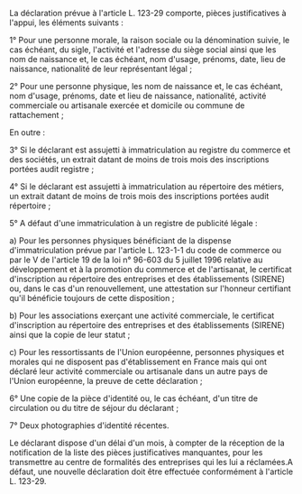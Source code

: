 La déclaration prévue à l'article L. 123-29 comporte, pièces justificatives à l'appui, les éléments suivants : 


1° Pour une personne morale, la raison sociale ou la dénomination suivie, le cas échéant, du sigle, l'activité et l'adresse du siège social ainsi que les nom de naissance et, le cas échéant, nom d'usage, prénoms, date, lieu de naissance, nationalité de leur représentant légal ; 


2° Pour une personne physique, les nom de naissance et, le cas échéant, nom d'usage, prénoms, date et lieu de naissance, nationalité, activité commerciale ou artisanale exercée et domicile ou commune de rattachement ; 


En outre : 


3° Si le déclarant est assujetti à immatriculation au registre du commerce et des sociétés, un extrait datant de moins de trois mois des inscriptions portées audit registre ; 


4° Si le déclarant est assujetti à immatriculation au répertoire des métiers, un extrait datant de moins de trois mois des inscriptions portées audit répertoire ; 


5° A défaut d'une immatriculation à un registre de publicité légale : 


a) Pour les personnes physiques bénéficiant de la dispense d'immatriculation prévue par l'article L. 123-1-1 du code de commerce ou par le V de l'article 19 de la loi n° 96-603 du 5 juillet 1996 relative au développement et à la promotion du commerce et de l'artisanat, le certificat d'inscription au répertoire des entreprises et des établissements (SIRENE) ou, dans le cas d'un renouvellement, une attestation sur l'honneur certifiant qu'il bénéficie toujours de cette disposition ; 


b) Pour les associations exerçant une activité commerciale, le certificat d'inscription au répertoire des entreprises et des établissements (SIRENE) ainsi que la copie de leur statut ; 


c) Pour les ressortissants de l'Union européenne, personnes physiques et morales qui ne disposent pas d'établissement en France mais qui ont déclaré leur activité commerciale ou artisanale dans un autre pays de l'Union européenne, la preuve de cette déclaration ; 


6° Une copie de la pièce d'identité ou, le cas échéant, d'un titre de circulation ou du titre de séjour du déclarant ; 


7° Deux photographies d'identité récentes. 


Le déclarant dispose d'un délai d'un mois, à compter de la réception de la notification de la liste des pièces justificatives manquantes, pour les transmettre au centre de formalités des entreprises qui les lui a réclamées.A défaut, une nouvelle déclaration doit être effectuée conformément à l'article L. 123-29.

